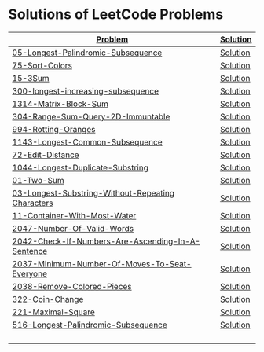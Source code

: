 # Solutions of LeetCode Problems

| [Problem](https://leetcode.com/problemset/all/)                                                                                                             | [Solution](https://github.com/SirZeck/LeetCode-Solutions)                                                                     |
| ----------------------------------------------------------------------------------------------------------------------------------------------------------- | ----------------------------------------------------------------------------------------------------------------------------- |
| [05-Longest-Palindromic-Subsequence](https://leetcode.com/problems/longest-palindromic-substring/)                                                          | [Solution](https://github.com/SirZeck/LeetCode-Solutions/blob/main/cpp/05-Longest-Palindromic-Subsequence.cpp)                |
| [75-Sort-Colors](https://leetcode.com/problems/sort-colors/)                                                                                                | [Solution](https://github.com/SirZeck/LeetCode-Solutions/blob/main/cpp/75-Sort-Colors.cpp)                                    |
| [15-3Sum](https://leetcode.com/problems/3sum/)                                                                                                              | [Solution](https://github.com/SirZeck/LeetCode-Solutions/blob/main/cpp/15-3Sum.cpp)                                           |
| [300-longest-increasing-subsequence](https://leetcode.com/problems/longest-increasing-subsequence/)                                                         | [Solution](https://github.com/SirZeck/LeetCode-Solutions/blob/main/cpp/300-Longest-Increasing-Subsequence.cpp)                |
| [1314-Matrix-Block-Sum](https://leetcode.com/problems/matrix-block-sum/)                                                                                    | [Solution](https://github.com/SirZeck/LeetCode-Solutions/blob/main/cpp/1314-Matrix-Block-Sum.cpp)                             |
| [304-Range-Sum-Query-2D-Immuntable](https://leetcode.com/problems/range-sum-query-2d-immutable/)                                                            | [Solution](https://github.com/SirZeck/LeetCode-Solutions/blob/main/cpp/304-Range-Sum-Query-2D-Immuntable.cpp)                 |
| [994-Rotting-Oranges](https://leetcode.com/problems/rotting-oranges/)                                                                                       | [Solution](https://github.com/SirZeck/LeetCode-Solutions/blob/main/cpp/994-Rotting-Oranges.cpp)                               |
| [1143-Longest-Common-Subsequence](https://leetcode.com/problems/longest-common-subsequence/)                                                                | [Solution](https://github.com/SirZeck/LeetCode-Solutions/blob/main/cpp/1143-Longest-Common-Subsequence.cpp)                   |
| [72-Edit-Distance](https://leetcode.com/problems/edit-distance/)                                                                                            | [Solution](https://github.com/SirZeck/LeetCode-Solutions/blob/main/cpp/72-Edit-Distance.cpp)                                  |
| [1044-Longest-Duplicate-Substring](https://leetcode.com/problems/longest-duplicate-substring/)                                                              | [Solution](https://github.com/SirZeck/LeetCode-Solutions/blob/main/cpp/1044-Longest-Duplicate-Substring.cpp)                  |
| [01-Two-Sum](https://leetcode.com/problems/two-sum/)                                                                                                        | [Solution](https://github.com/SirZeck/LeetCode-Solutions/blob/main/cpp/01-Two-Sum.cpp)                                        |
| [03-Longest-Substring-Without-Repeating Characters](https://leetcode.com/problems/longest-substring-without-repeating-characters/)                          | [Solution](https://github.com/SirZeck/LeetCode-Solutions/blob/main/cpp/03-Longest-Substring-Without-Repeating-Characters.cpp) |
| [11-Container-With-Most-Water](https://leetcode.com/problems/container-with-most-water/)                                                                    | [Solution](https://github.com/SirZeck/LeetCode-Solutions/blob/main/cpp/11-Container-With-Most-Water.cpp)                      |
| [2047-Number-Of-Valid-Words](https://leetcode.com/problems/number-of-valid-words-in-a-sentence/)                                                            | [Solution](https://github.com/SirZeck/LeetCode-Solutions/blob/main/cpp/2047-Number-Of-Valid-Words.cpp)                        |
| [2042-Check-If-Numbers-Are-Ascending-In-A-Sentence](https://leetcode.com/contest/weekly-contest-263/problems/check-if-numbers-are-ascending-in-a-sentence/) | [Solution](https://github.com/SirZeck/LeetCode-Solutions/blob/main/cpp/2042-Check-If-Numbers-Are-Ascending-In-A-Sentence.cpp) |
| [2037-Minimum-Number-Of-Moves-To-Seat-Everyone](https://leetcode.com/contest/biweekly-contest-63/problems/minimum-number-of-moves-to-seat-everyone/)        | [Solution](https://github.com/SirZeck/LeetCode-Solutions/blob/main/cpp/2037-Minimum-Number-Of-Moves-To-Seat-Everyone.cpp)     |
| [2038-Remove-Colored-Pieces](https://leetcode.com/problems/remove-colored-pieces-if-both-neighbors-are-the-same-color/)                                     | [Solution](https://github.com/SirZeck/LeetCode-Solutions/blob/main/cpp/2038-Remove-Colored-Pieces.cpp)                        |
| [322-Coin-Change](https://leetcode.com/problems/coin-change/)                                                                                               | [Solution](https://github.com/SirZeck/LeetCode-Solutions/blob/main/cpp/322-Coin-Change.cpp)                                   |
| [221-Maximal-Square](https://leetcode.com/problems/maximal-square/)                                                                                         | [Solution](https://github.com/SirZeck/LeetCode-Solutions/blob/main/cpp/221-Maximal-Square.cpp)                                |
| [516-Longest-Palindromic-Subsequence](https://leetcode.com/problems/longest-palindromic-subsequence/)                                                       | [Solution](https://github.com/SirZeck/LeetCode-Solutions/blob/main/cpp/516-Longest-Palindromic-Subsequence.cpp)               |
| []()                                                                                                                                                        | []()                                                                                                                          |
| []()                                                                                                                                                        | []()                                                                                                                          |
| []()                                                                                                                                                        | []()                                                                                                                          |
| []()                                                                                                                                                        | []()                                                                                                                          |
